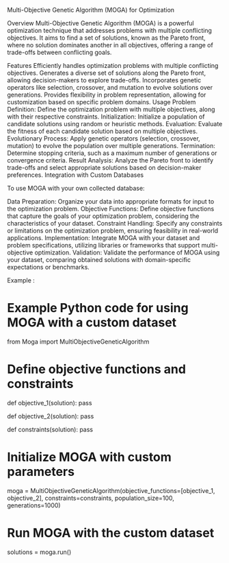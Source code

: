 Multi-Objective Genetic Algorithm (MOGA) for Optimization

Overview
Multi-Objective Genetic Algorithm (MOGA) is a powerful optimization technique that addresses problems with multiple conflicting objectives. It aims to find a set of solutions, known as the Pareto front, where no solution dominates another in all objectives, offering a range of trade-offs between conflicting goals.


Features
Efficiently handles optimization problems with multiple conflicting objectives.
Generates a diverse set of solutions along the Pareto front, allowing decision-makers to explore trade-offs.
Incorporates genetic operators like selection, crossover, and mutation to evolve solutions over generations.
Provides flexibility in problem representation, allowing for customization based on specific problem domains.
Usage
Problem Definition: Define the optimization problem with multiple objectives, along with their respective constraints.
Initialization: Initialize a population of candidate solutions using random or heuristic methods.
Evaluation: Evaluate the fitness of each candidate solution based on multiple objectives.
Evolutionary Process: Apply genetic operators (selection, crossover, mutation) to evolve the population over multiple generations.
Termination: Determine stopping criteria, such as a maximum number of generations or convergence criteria.
Result Analysis: Analyze the Pareto front to identify trade-offs and select appropriate solutions based on decision-maker preferences.
Integration with Custom Databases



To use MOGA with your own collected database:

Data Preparation: Organize your data into appropriate formats for input to the optimization problem.
Objective Functions: Define objective functions that capture the goals of your optimization problem, considering the characteristics of your dataset.
Constraint Handling: Specify any constraints or limitations on the optimization problem, ensuring feasibility in real-world applications.
Implementation: Integrate MOGA with your dataset and problem specifications, utilizing libraries or frameworks that support multi-objective optimization.
Validation: Validate the performance of MOGA using your dataset, comparing obtained solutions with domain-specific expectations or benchmarks.


Example :

# Example Python code for using MOGA with a custom dataset
from Moga import MultiObjectiveGeneticAlgorithm

# Define objective functions and constraints
def objective_1(solution):
    pass

def objective_2(solution):
    pass

def constraints(solution):
    pass

# Initialize MOGA with custom parameters
moga = MultiObjectiveGeneticAlgorithm(objective_functions=[objective_1, objective_2],
                                      constraints=constraints,
                                      population_size=100,
                                      generations=1000)

# Run MOGA with the custom dataset
solutions = moga.run()
